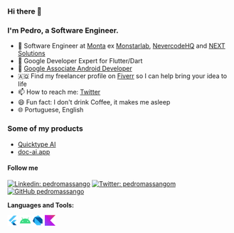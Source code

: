### Hi there 👋

### I'm Pedro, a Software Engineer.

- 🔭  Software Engineer at [Monta](https://monta.com) ex [Monstarlab](https://monstar-lab.com/global), [NevercodeHQ](https://github.com/NevercodeHQ) and [NEXT Solutions](https://github.com/nextbss)
- 🏅 Google Developer Expert for Flutter/Dart
- 🥇 [Google Associate Android Developer](https://www.credential.net/019829f6-f752-41e2-9f11-18adb584664a)
- 🇦🇶 Find my freelancer profile on [Fiverr](https://www.fiverr.com/pedromassango?up_rollout=true) so I can help bring your idea to life
- 📫  How to reach me: [Twitter](https://twitter.com/pedromassangom)
- 😄 Fun fact: I don't drink Coffee, it makes me asleep
- 🌐 Portuguese, English


### Some of my products

- [Quicktype AI](https://play.google.com/store/apps/details?id=com.pedromassango.quicktype.ai)
- [doc-ai.app](https//doc-ai.app)
<!--- 📖  Currently learning: JavaScript -->

#### Follow me
[![Linkedin: pedromassango](https://img.shields.io/badge/-pedromassango-blue?style=flat-square&logo=Linkedin&logoColor=white&link=https://www.linkedin.com/in/pedromassango/)](https://www.linkedin.com/in/pedromassango/)
[![Twitter: pedromassangom](https://img.shields.io/twitter/follow/pedromassangom?style=social)](https://twitter.com/pedromassangom)
[![GitHub pedromassango](https://img.shields.io/github/followers/pedromassango?label=follow&style=social)](https://github.com/pedromassango)

**Languages and Tools:**  

<code><img height="24" src="https://raw.githubusercontent.com/github/explore/80688e429a7d4ef2fca1e82350fe8e3517d3494d/topics/flutter/flutter.png"></code>
<code><img height="24" src="https://raw.githubusercontent.com/github/explore/80688e429a7d4ef2fca1e82350fe8e3517d3494d/topics/android/android.png"></code>
<code><img height="24" src="https://raw.githubusercontent.com/github/explore/80688e429a7d4ef2fca1e82350fe8e3517d3494d/topics/dart/dart.png"></code>
<code><img height="24" src="https://raw.githubusercontent.com/github/explore/80688e429a7d4ef2fca1e82350fe8e3517d3494d/topics/kotlin/kotlin.png"></code>
